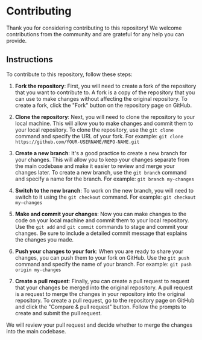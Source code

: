 # Contributing

Thank you for considering contributing to this repository! We welcome contributions from the community and are grateful for any help you can provide.

## Instructions

To contribute to this repository, follow these steps:

1. **Fork the repository**: First, you will need to create a fork of the repository that you want to contribute to. A fork is a copy of the repository that you can use to make changes without affecting the original repository. To create a fork, click the "Fork" button on the repository page on GitHub.

2. **Clone the repository**: Next, you will need to clone the repository to your local machine. This will allow you to make changes and commit them to your local repository. To clone the repository, use the `git clone` command and specify the URL of your fork. For example: `git clone https://github.com/YOUR-USERNAME/REPO-NAME.git`

3. **Create a new branch**: It's a good practice to create a new branch for your changes. This will allow you to keep your changes separate from the main codebase and make it easier to review and merge your changes later. To create a new branch, use the `git branch` command and specify a name for the branch. For example: `git branch my-changes`

4. **Switch to the new branch**: To work on the new branch, you will need to switch to it using the `git checkout` command. For example: `git checkout my-changes`

5. **Make and commit your changes**: Now you can make changes to the code on your local machine and commit them to your local repository. Use the `git add` and `git commit` commands to stage and commit your changes. Be sure to include a detailed commit message that explains the changes you made.

6. **Push your changes to your fork**: When you are ready to share your changes, you can push them to your fork on GitHub. Use the `git push` command and specify the name of your branch. For example: `git push origin my-changes`

7. **Create a pull request**: Finally, you can create a pull request to request that your changes be merged into the original repository. A pull request is a request to merge the changes in your repository into the original repository. To create a pull request, go to the repository page on GitHub and click the "Compare & pull request" button. Follow the prompts to create and submit the pull request.

We will review your pull request and decide whether to merge the changes into the main codebase.
